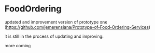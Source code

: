 FoodOrdering
============

updated and improvement version of prototype one
(https://github.com/jemerensiana/Prototype-of-Food-Ordering-Services)

it is still in the process of updating and improving.

more coming
